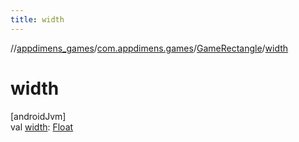 ```yaml
---
title: width
---
```

//[appdimens_games](../../../index.html)/[com.appdimens.games](../index.html)/[GameRectangle](index.html)/[width](width.html)



# width



[androidJvm]\
val [width](width.html): [Float](https://kotlinlang.org/api/core/kotlin-stdlib/kotlin/-float/index.html)



